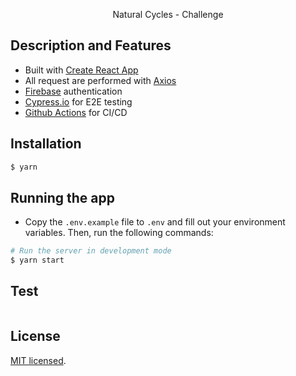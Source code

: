 <p align="center">Natural Cycles - Challenge</p>

## Description and Features

- Built with [Create React App](https://github.com/facebook/create-react-app)
- All request are performed with [Axios](https://github.com/axios/axios)
- [Firebase](https://firebase.google.com) authentication
- [Cypress.io](https://www.cypress.io/) for E2E testing
- [Github Actions](https://github.com/features/actions) for CI/CD

## Installation

```bash
$ yarn
```

## Running the app

- Copy the `.env.example` file to `.env` and fill out your environment
  variables. Then, run the following commands:

```bash
# Run the server in development mode
$ yarn start
```

## Test

```bash

```

## License

[MIT licensed](LICENSE).
